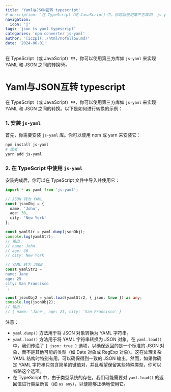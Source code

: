```yaml
---
title: 'Yaml与JSON互转 typescript'
# description: '在 TypeScript（或 JavaScript）中，你可以使用第三方库如 `js-yaml` 来实现 YAML 和 JSON 之间的转换'
navigation:
  icon: '🏡'
tags: 'json ts yaml typescript'
categories: 'npm converter js-yaml'
author: '[iczp](../html/nofollow.md)'
date: '2024-06-01'
---
```


<!-- # Yaml与JSON互转 typescript -->


在 TypeScript（或 JavaScript）中，你可以使用第三方库如 `js-yaml` 来实现 YAML 和 JSON 之间的转换55。

<!--more-->

# Yaml与JSON互转 typescript


在 TypeScript（或 JavaScript）中，你可以使用第三方库如 `js-yaml` 来实现 YAML 和 JSON 之间的转换。以下是如何进行转换的示例：

### 1. 安装 `js-yaml`

首先，你需要安装 `js-yaml` 库。你可以使用 npm 或 yarn 来安装它：

```bash
npm install js-yaml
# 或者
yarn add js-yaml
```

### 2. 在 TypeScript 中使用 `js-yaml`

安装完成后，你可以在 TypeScript 文件中导入并使用它：

```ts
import * as yaml from 'js-yaml';

// JSON 转为 YAML
const jsonObj = {
  name: 'John',
  age: 30,
  city: 'New York'
};

const yamlStr = yaml.dump(jsonObj);
console.log(yamlStr);
// 输出：
// name: John
// age: 30
// city: New York

// YAML 转为 JSON
const yamlStr2 = `
name: Jane
age: 25
city: San Francisco
`;

const jsonObj2 = yaml.load(yamlStr2, { json: true }) as any;
console.log(jsonObj2);
// 输出：
// { name: 'Jane', age: 25, city: 'San Francisco' }
```

注意：

- `yaml.dump()` 方法用于将 JSON 对象转换为 YAML 字符串。
- `yaml.load()` 方法用于将 YAML 字符串转换为 JSON 对象。在 `yaml.load()` 中，我们传递了 `{ json: true }` 选项，以确保返回的是一个标准的 JSON 对象，而不是其他可能的类型（如 Date 对象或 RegExp 对象）。这在处理复杂 YAML 结构时特别有用，可以确保得到一致的 JSON 输出。然而，如果你确定 YAML 字符串只包含简单的键值对，并且希望保留某些特殊类型，你可以省略这个选项。
- 在 TypeScript 中，由于类型系统的存在，我们可能需要对 `yaml.load()` 的返回值进行类型断言（如 `as any`），以便能够正确地使用它。